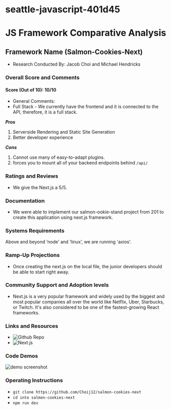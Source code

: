 # seattle-javascript-401d45

# JS Framework Comparative Analysis

## Framework Name (Salmon-Cookies-Next)

- Research Conducted By: Jacob Choi and Michael Hendricks

### Overall Score and Comments

#### Score (Out of 10): 10/10

- General Comments:
- Full Stack - We currently have the frontend and it is connected to the API, therefore, it is a full stack.

***Pros***

1. Serverside Rendering and Static Site Generation
2. Better developer experience

***Cons***

1. Cannot use many of easy-to-adapt plugins.
2. forces you to mount all of your backend endpoints behind `/api/`

### Ratings and Reviews

- We give the Next.js a 5/5.

### Documentation

- We were able to implement our salmon-ookie-stand project from 201 to create this application using next.js framework.

### Systems Requirements

Above and beyond ‘node’ and ‘linux’, we are running 'axios'.

### Ramp-Up Projections

- Once creating the next.js on the local file, the junior developers should be able to start right away.

### Community Support and Adoption levels

- Next.js is a very popular framework and widely used by the biggest and most popular companies all over the world like Netflix, Uber, Starbucks, or Twitch.
 It's also considered to be one of the fastest-growing React frameworks.

### Links and Resources

- ![Github Repo](https://github.com/Choij12/salmon-cookies-next)
- ![Next.js](https://nextjs.org/)

### Code Demos

![demo screenshot](https://user-images.githubusercontent.com/75649765/157573878-c2b795a6-8100-4749-b20b-8d75e78cee7a.png)

### Operating Instructions

- `git clone https://github.com/Choij12/salmon-cookies-next`
- `cd into salmon-cookies-next`
- `npm run dev`
